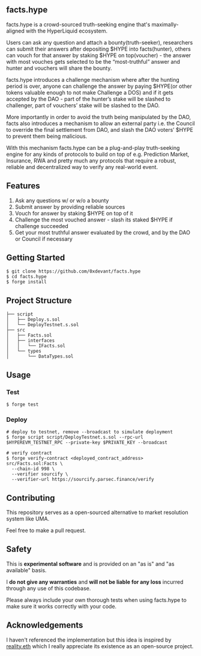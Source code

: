 ## facts.hype

facts.hype is a crowd-sourced truth-seeking engine that's maximally-aligned with the HyperLiquid ecosystem.

Users can ask any question and attach a bounty(truth-seeker), researchers can submit their answers after depositing $HYPE into facts(hunter), others can vouch for that answer by staking $HYPE on top(voucher) - the answer with most vouches gets selected to be the “most-truthful” answer and hunter and vouchers will share the bounty.

facts.hype introduces a challenge mechanism where after the hunting period is over, anyone can challenge the answer by paying $HYPE(or other tokens valuable enough to not make Challenge a DOS) and if it gets accepted by the DAO - part of the hunter’s stake will be slashed to challenger, part of vouchers’ stake will be slashed to the DAO.

More importantly in order to avoid the truth being manipulated by the DAO, facts also introduces a mechanism to allow an external party i.e. the Council to override the final settlement from DAO, and slash the DAO voters’ $HYPE to prevent them being malicious.

With this mechanism facts.hype can be a plug-and-play truth-seeking engine for any kinds of protocols to build on top of e.g. Prediction Market, Insurance, RWA and pretty much any protocols that require a robust, reliable and decentralized way to verify any real-world event.

## Features

1. Ask any questions w/ or w/o a bounty
2. Submit answer by providing reliable sources
3. Vouch for answer by staking $HYPE on top of it
4. Challenge the most vouched answer - slash its staked $HYPE if challenge succeeded
5. Get your most truthful answer evaluated by the crowd, and by the DAO or Council if necessary

## Getting Started

```
$ git clone https://github.com/0xdevant/facts.hype
$ cd facts.hype
$ forge install
```

## Project Structure

```
├── script
│   ├── Deploy.s.sol
│   └── DeployTestnet.s.sol
├── src
│   ├── Facts.sol
│   ├── interfaces
│   │   └── IFacts.sol
│   └── types
│       └── DataTypes.sol
```

## Usage

### Test

```shell
$ forge test
```

### Deploy

```shell
# deploy to testnet, remove --broadcast to simulate deployment
$ forge script script/DeployTestnet.s.sol --rpc-url $HYPEREVM_TESTNET_RPC --private-key $PRIVATE_KEY --broadcast

# verify contract
$ forge verify-contract <deployed_contract_address> src/Facts.sol:Facts \
  --chain-id 998 \
  --verifier sourcify \
  --verifier-url https://sourcify.parsec.finance/verify
```

## Contributing

This repository serves as a open-sourced alternative to market resolution system like UMA.

Feel free to make a pull request.

## Safety

This is **experimental software** and is provided on an "as is" and "as available" basis.

I **do not give any warranties** and **will not be liable for any loss** incurred through any use of this codebase.

Please always include your own thorough tests when using facts.hype to make sure it works correctly with your code.

## Acknowledgements

I haven't referenced the implementation but this idea is inspired by [reality.eth](https://github.com/RealityETH/reality-eth-monorepo) which I really appreciate its existence as an open-source project.
